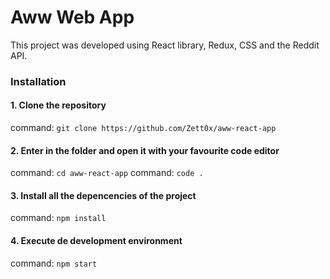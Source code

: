 # Aww Web App

This project was developed using React library, Redux, CSS and the Reddit API.

### Installation

#### 1. Clone the repository

command: `git clone https://github.com/Zett0x/aww-react-app`

#### 2. Enter in the folder and open it with your favourite code editor

command: `cd aww-react-app`
command: `code .`

#### 3. Install all the depencencies of the project

command: `npm install`

#### 4. Execute de development environment

command: `npm start`
